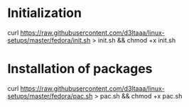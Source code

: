 # Initialization
curl https://raw.githubusercontent.com/d3ltaaa/linux-setups/master/fedora/init.sh > init.sh && chmod +x init.sh

# Installation of packages
curl https://raw.githubusercontent.com/d3ltaaa/linux-setups/master/fedora/pac.sh > pac.sh && chmod +x pac.sh
